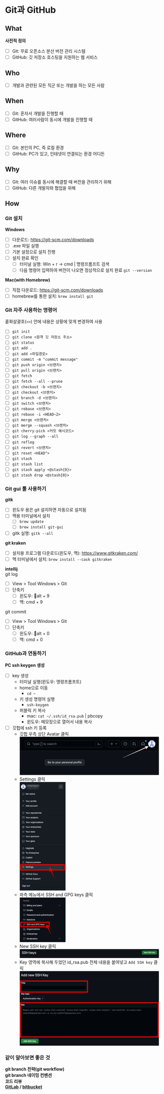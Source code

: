 # Git과 GitHub

## What

**사전적 정의**  

- [ ] Git: 무료 오픈소스 분산 버전 관리 시스템  
- [ ] GitHub: 깃 저장소 호스팅을 지원하는 웹 서비스

## Who

- [ ] 개발과 관련된 모든 직군 또는 개발을 하는 모든 사람  

## When

- [ ] Git: 혼자서 개발을 진행할 때  
- [ ] GitHub: 여러사람이 동시에 개발을 진행할 때  

## Where

- [ ] Git: 본인의 PC, 즉 로컬 환경  
- [ ] GitHub: PC가 있고, 인테넷이 연결되는 환경 어디든

## Why

- [ ] Git: 여러 이슈를 동시에 해결할 때 버전을 관리하기 위해  
- [ ] GitHub: 다른 개발자와 협업을 위해  

## How

### Git 설치  

**Windows**  

- [ ] 다운로드: https://git-scm.com/downloads  
- [ ] .exe 파일 실행
- [ ] 기본 설정으로 설치 진행
- [ ] 설치 완료 확인
  - [ ] 터미널 실행: Win + r -> cmd | 명령프롬프트 검색  
  - [ ] 다음 명령어 입력하여 버전이 나오면 정상적으로 설치 완료 `git --version`  

**Mac(with Homebrew)**  
- [ ] 직접 다운로드: https://git-scm.com/downloads  
- [ ] homebrew를 통한 설치: `brew install git`  

### Git 자주 사용하는 명령어
홑화살괄호(`<>`) 안에 내용은 상황에 맞게 변경하여 사용
- [ ] `git init`
- [ ] `git clone <원격 깃 저장소 주소>`
- [ ] `git status`
- [ ] `git add .`
- [ ] `git add <파일경로>`
- [ ] `git commit -m "commit message"`
- [ ] `git push origin <브랜치>`
- [ ] `git pull origin <브랜치>`
- [ ] `git fetch`
- [ ] `git fetch --all --prune`
- [ ] `git checkout -b <브랜치>`
- [ ] `git checkout <브랜치>`
- [ ] `git branch -d <브랜치>`
- [ ] `git switch <브랜치>`
- [ ] `git rebase <브랜치>`
- [ ] `git rebase -i <HEAD~2>`
- [ ] `git merge <브랜치>`
- [ ] `git merge --squash <브랜치>`
- [ ] `git cherry-pick <커밋 해시코드>`
- [ ] `git log --graph --all`
- [ ] `git reflog`
- [ ] `git revert <브랜치>`
- [ ] `git reset <HEAD^>`
- [ ] `git stash`
- [ ] `git stash list`
- [ ] `git stash apply <@stash{0}>`
- [ ] `git stash drop <@stash{0}>`

### Git gui 툴 사용하기

**gitk**
- [ ] 윈도우 용은 git 설치하면 자동으로 설치됨
- [ ] 맥용 터미널에서 설치
  - [ ] `brew update`
  - [ ] `brew install git-gui`
- [ ] gitk 실행: `gitk --all`

**git kraken**  
- [ ] 설치용 프로그램 다운로드(윈도우, 맥): https://www.gitkraken.com/
- [ ] 맥 터미널에서 설치: `brew install --cask gitkraken`

**intellij**   
git log
- [ ] View > Tool Windows > Git
- [ ] 단축키
  - [ ] 윈도우: alt + 9
  - [ ] 맥: cmd + 9

git commit
- [ ] View > Tool Windows > Git
- [ ] 단축키
  - [ ] 윈도우: alt + 0
  - [ ] 맥: cmd + 0

### GitHub과 연동하기

**PC ssh keygen 생성**

- [ ] key 생성
  - 터미널 실행(윈도우: 명령프롬프트)
  - home으로 이동 
    - `cd ~`
  - 키 생성 명령어 실행
    - `ssh-keygen`
  - 퍼블릭 키 복사
    - mac: `cat ~/.ssh/id_rsa.pub` | pbcopy
    - 윈도우: 메모장으로 열어서 내용 복사
- [ ] 깃헙에 ssh 키 등록  
  - 깃헙 우측 상단 Avatar 클릭  
    ![아마타클릭](img/image.png)  
  - Settings 클릭  
    <img src="img/image-1.png" width="150"/>
  - 좌측 메뉴에서 SSH and GPG keys 클릭  
    <img src="img/image-2.png" width="150"/>
  - New SSH key 클릭  
    <img src="img/image-3.png">
  - Key 영역에 복사해 두었던 id_rsa.pub 전체 내용을 붙여넣고 `Add SSH key` 클릭
    ![Alt text](img/image-4.png)

### 같이 알아보면 좋은 것

**git branch 전략(git workflow)**  
**git branch 네이밍 컨벤션**  
**코드 리뷰**  
**[GitLab](https://about.gitlab.com/free-trial/devsecops/?utm_medium=cpc&utm_source=google&utm_campaign=eg_apac_dmp_x_x_en_brand_apac_pr_rsa_br_exact_free-trial&utm_content=free-trial&_bt=363144592744&_bk=gitlab&_bm=e&_bn=g&_bg=75085129886&gad_source=1&gclid=CjwKCAiA5L2tBhBTEiwAdSxJXwJxdEI-X3cnBXiLVFiqtT4pGKmLxwopjmpF8Lxhaxd4RnkvtfPsZBoCEisQAvD_BwE) / [bitbucket](https://bitbucket.org/product?&aceid=&adposition=&adgroup=146989386670&campaign=18815940604&creative=632894031594&device=c&keyword=bitbucket&matchtype=e&network=g&placement=&ds_kids=p74128740641&ds_e=GOOGLE&ds_eid=700000001551985&ds_e1=GOOGLE&gad_source=1&acs_info=ZmluYWxfdXJsOiAiaHR0cHM6Ly9iaXRidWNrZXQub3JnL3Byb2R1Y3QiCg&gclid=CjwKCAiA5L2tBhBTEiwAdSxJXzOgKlFeSbp1yM7fS385BubBj-GWTHTTQBvIgahGg6arTHz3rrwUnRoCtWYQAvD_BwE&gclsrc=aw.ds)**  

  
